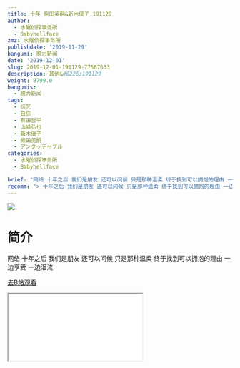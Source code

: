 ```yaml
---
title: 十年 柴田英嗣&新木優子 191129
author:
  - 水曜侦探事务所
  - Babyhellface
zmz: 水曜侦探事务所
publishdate: '2019-11-29'
bangumi: 脱力新闻
date: '2019-12-01'
slug: 2019-12-01-191129-77587633
description: 其他&#8226;191129
weight: 8799.0
bangumis:
  - 脱力新闻
tags:
  - 综艺
  - 日综
  - 有田哲平
  - 山崎弘也
  - 新木優子
  - 柴田英嗣
  - アンタッチャブル
categories:
  - 水曜侦探事务所
  - Babyhellface

brief: "网络 十年之后 我们是朋友 还可以问候 只是那种温柔 终于找到可以拥抱的理由 一边享受 一边泪流"
recomm: "> 十年之后 我们是朋友 还可以问候 只是那种温柔 终于找到可以拥抱的理由 一边享受 一边泪流"
---
```

![](https://raw.githubusercontent.com/tcgriffith/owaraisite/master/static/tmpimg/812b3aa8023d7aec64052dd389986d0c198ae3e0.jpg.480.jpg)
# 简介  
网络
十年之后
我们是朋友 还可以问候
只是那种温柔
终于找到可以拥抱的理由
一边享受 一边泪流  

[去B站观看](https://www.bilibili.com/video/av77587633/)
<div class ="resp-container"><iframe class="testiframe" src="//player.bilibili.com/player.html?aid=77587633"", scrolling="no", allowfullscreen="true" > </iframe></div> 
